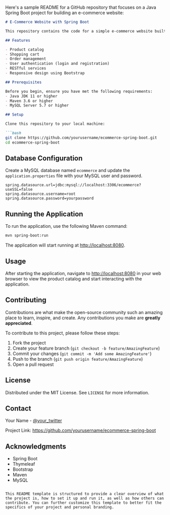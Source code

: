 Here's a sample README for a GitHub repository that focuses on a Java Spring Boot project for building an e-commerce website:

```markdown
# E-Commerce Website with Spring Boot

This repository contains the code for a simple e-commerce website built using Java and the Spring Boot framework. The project demonstrates the use of Spring Boot with Spring MVC, Spring Data JPA, and Thymeleaf to create a fully functional web application.

## Features

- Product catalog
- Shopping cart
- Order management
- User authentication (login and registration)
- RESTful services
- Responsive design using Bootstrap

## Prerequisites

Before you begin, ensure you have met the following requirements:
- Java JDK 11 or higher
- Maven 3.6 or higher
- MySQL Server 5.7 or higher

## Setup

Clone this repository to your local machine:

```bash
git clone https://github.com/yourusername/ecommerce-spring-boot.git
cd ecommerce-spring-boot
```

## Database Configuration

Create a MySQL database named `ecommerce` and update the `application.properties` file with your MySQL user and password.

```properties
spring.datasource.url=jdbc:mysql://localhost:3306/ecommerce?useSSL=false
spring.datasource.username=root
spring.datasource.password=yourpassword
```

## Running the Application

To run the application, use the following Maven command:

```bash
mvn spring-boot:run
```

The application will start running at <http://localhost:8080>.

## Usage

After starting the application, navigate to <http://localhost:8080> in your web browser to view the product catalog and start interacting with the application.

## Contributing

Contributions are what make the open-source community such an amazing place to learn, inspire, and create. Any contributions you make are **greatly appreciated**.

To contribute to this project, please follow these steps:

1. Fork the project
2. Create your feature branch (`git checkout -b feature/AmazingFeature`)
3. Commit your changes (`git commit -m 'Add some AmazingFeature'`)
4. Push to the branch (`git push origin feature/AmazingFeature`)
5. Open a pull request

## License

Distributed under the MIT License. See `LICENSE` for more information.

## Contact

Your Name - [@your_twitter](https://twitter.com/your_twitter)

Project Link: <https://github.com/yourusername/ecommerce-spring-boot>

## Acknowledgments

- Spring Boot
- Thymeleaf
- Bootstrap
- Maven
- MySQL
```

This README template is structured to provide a clear overview of what the project is, how to set it up and run it, as well as how others can contribute. You can further customize this template to better fit the specifics of your project and personal branding.
